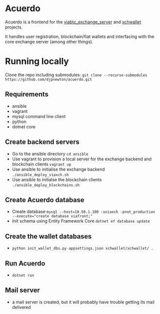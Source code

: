 # Acuerdo
Acuerdo is a frontend for the [viabtc_exchange_server](https://github.com/viabtc/viabtc_exchange_server) and [xchwallet](https://github.com/djpnewton/xchwallet) projects.

It handles user registration, blockchain/fiat wallets and interfacing with the core exchange server (among other things).

# Running locally

Clone the repo including submodules: `git clone --recurse-submodules https://github.com/djpnewton/acuerdo.git`

## Requirements
 - ansible
 - vagrant
 - mysql command line client
 - python
 - dotnet core

## Create backend servers
 - Go to the ansible directory `cd ansible`
 - Use vagrant to provision a local server for the exchange backend and blockchain clients `vagrant up`
 - Use ansible to initialise the exchange backend `./ansible_deploy_viaxch.sh`
 - Use ansible to initialse the blockchain clients `./ansible_deploy_blockchains.sh`

## Create Acuerdo database
 - Create database `mysql --host=10.50.1.100 -uviaxch -pnot_production --execute="create database viafront;"`
 - Init schema using Entity Framework Core `dotnet ef database update`

## Create the wallet databases
 - `python init_wallet_dbs.py appsettings.json xchwallet/xchwallet/ .`

## Run Acuerdo
 - `dotnet run`

## Mail server
 - a mail server is created, but it will probably have trouble getting its mail delivered
